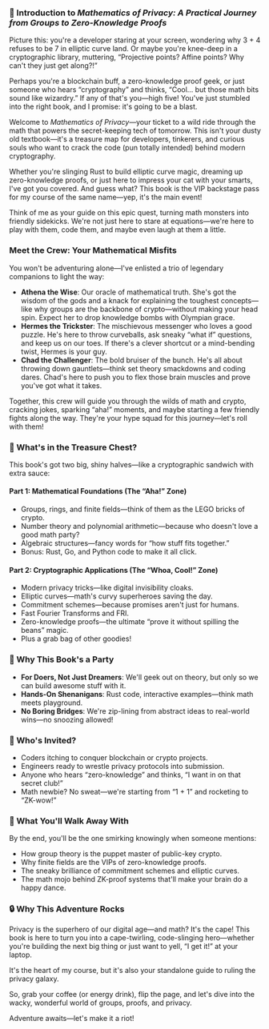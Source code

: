 ### 🔐 Introduction to *Mathematics of Privacy: A Practical Journey from Groups to Zero-Knowledge Proofs*

Picture this: you're a developer staring at your screen, wondering why 3 + 4 refuses to be 7 in elliptic curve land. Or maybe you're knee-deep in a cryptographic library, muttering, “Projective points? Affine points? Why can't they just get along?!”

Perhaps you're a blockchain buff, a zero-knowledge proof geek, or just someone who hears “cryptography” and thinks, “Cool… but those math bits sound like wizardry.” If any of that's you—high five! You've just stumbled into the right book, and I promise: it's going to be a blast.

Welcome to *Mathematics of Privacy*—your ticket to a wild ride through the math that powers the secret-keeping tech of tomorrow. This isn't your dusty old textbook—it's a treasure map for developers, tinkerers, and curious souls who want to crack the code (pun totally intended) behind modern cryptography.

Whether you're slinging Rust to build elliptic curve magic, dreaming up zero-knowledge proofs, or just here to impress your cat with your smarts, I've got you covered. And guess what? This book is the VIP backstage pass for my course of the same name—yep, it's the main event!

Think of me as your guide on this epic quest, turning math monsters into friendly sidekicks. We're not just here to stare at equations—we're here to play with them, code them, and maybe even laugh at them a little.

### Meet the Crew: Your Mathematical Misfits

You won't be adventuring alone—I've enlisted a trio of legendary companions to light the way:

- **Athena the Wise**: Our oracle of mathematical truth. She's got the wisdom of the gods and a knack for explaining the toughest concepts—like why groups are the backbone of crypto—without making your head spin. Expect her to drop knowledge bombs with Olympian grace.
- **Hermes the Trickster**: The mischievous messenger who loves a good puzzle. He's here to throw curveballs, ask sneaky “what if” questions, and keep us on our toes. If there's a clever shortcut or a mind-bending twist, Hermes is your guy.
- **Chad the Challenger**: The bold bruiser of the bunch. He's all about throwing down gauntlets—think set theory smackdowns and coding dares. Chad's here to push you to flex those brain muscles and prove you've got what it takes.

Together, this crew will guide you through the wilds of math and crypto, cracking jokes, sparking “aha!” moments, and maybe starting a few friendly fights along the way. They're your hype squad for this journey—let's roll with them!

### 🧭 What's in the Treasure Chest?

This book's got two big, shiny halves—like a cryptographic sandwich with extra sauce:

#### Part 1: Mathematical Foundations (The “Aha!” Zone)
- Groups, rings, and finite fields—think of them as the LEGO bricks of crypto.
- Number theory and polynomial arithmetic—because who doesn't love a good math party?
- Algebraic structures—fancy words for “how stuff fits together.”
- Bonus: Rust, Go, and Python code to make it all click.

#### Part 2: Cryptographic Applications (The “Whoa, Cool!” Zone)
- Modern privacy tricks—like digital invisibility cloaks.
- Elliptic curves—math's curvy superheroes saving the day.
- Commitment schemes—because promises aren't just for humans.
- Fast Fourier Transforms and FRI.
- Zero-knowledge proofs—the ultimate “prove it without spilling the beans” magic.
- Plus a grab bag of other goodies!

### 🎯 Why This Book's a Party

- **For Doers, Not Just Dreamers**: We'll geek out on theory, but only so we can build awesome stuff with it.
- **Hands-On Shenanigans**: Rust code, interactive examples—think math meets playground.
- **No Boring Bridges**: We're zip-lining from abstract ideas to real-world wins—no snoozing allowed!

### 👥 Who's Invited?

- Coders itching to conquer blockchain or crypto projects.
- Engineers ready to wrestle privacy protocols into submission.
- Anyone who hears “zero-knowledge” and thinks, “I want in on that secret club!”
- Math newbie? No sweat—we're starting from “1 + 1” and rocketing to “ZK-wow!”

### 📘 What You'll Walk Away With

By the end, you'll be the one smirking knowingly when someone mentions:
- How group theory is the puppet master of public-key crypto.
- Why finite fields are the VIPs of zero-knowledge proofs.
- The sneaky brilliance of commitment schemes and elliptic curves.
- The math mojo behind ZK-proof systems that'll make your brain do a happy dance.

### 🔒 Why This Adventure Rocks

Privacy is the superhero of our digital age—and math? It's the cape!
This book is here to turn you into a cape-twirling, code-slinging hero—whether you're building the next big thing or just want to yell, “I get it!” at your laptop.

It's the heart of my course, but it's also your standalone guide to ruling the privacy galaxy.

So, grab your coffee (or energy drink), flip the page, and let's dive into the wacky, wonderful world of groups, proofs, and privacy.

Adventure awaits—let's make it a riot!
